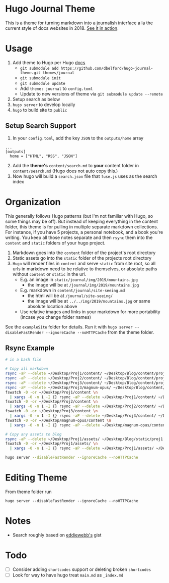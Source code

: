 # Hugo Journal Theme

This is a theme for turning markdown into a journalish interface
a la the current style of docs websites in 2018. [See it in action](https://journal.dbelford.com).

# Usage

1. Add theme to Hugo per Hugo [docs](https://gohugo.io/themes/installing-and-using-themes/)
   - `git submodule add https://github.com/dbelford/hugo-journal-theme.git themes/journal`
   - `git submodule init`
   - `git submodule update`
   - Add `theme: journal` to `config.toml`
   - Update to new versions of theme via `git submodule update --remote`
2. Setup search as below
3. `hugo server` to develop locally
4. `hugo` to build site to `public`

## Setup Search Support

1. In your `config.toml`, add the key `JSON` to the `outputs/home` array
```
...
[outputs]
  home = ["HTML", "RSS", "JSON"]
```
2. Add the **theme's** `content/search.md` to **your** content folder in `content/search.md` (Hugo does not auto copy this.)
3. Now hugo will build a `search.json` file that `fuse.js` uses as the search index


# Organization

This generally follows Hugo patterns (but I'm not familiar with Hugo, so some things may be off). But instead of keeping everything in the content folder, this theme is for pulling in multiple separate markdown collections. For
instance, if you have 5 projects, a personal notebook, and a book you're writing. You keep all those notes
separate and then `rsync` them into the `content` and `static` folders of your hugo project.

1. Markdown goes into the `content` folder of the project's root directory
2. Static assets go into the `static` folder of the projects root directory
3. `Hugo` will render files in `content` and serve `static` from site root, so all urls in markdown
   need to be relative to themselves, or absolute paths without `content` or `static` in the url.
   - E.g. an image in `static/journal/img/2019/mountains.jpg` 
     - the image will be at `/journal/img/2019/mountains.jpg` 
   - E.g. markdown in `content/journal/site-seeing.md` 
     - the html will be at `/journal/site-seeing/`
     - the image will be at `../../img/2019/mountains.jpg` or same absolute location above
   - Use relative images and links in your markdown for more portability (incase you change folder names)

See the `exampleSite` folder for details. Run it with `hugo server --disableFastRender --ignoreCache --noHTTPCache`
from the theme folder.

## Rsync Example

```bash
# in a bash file

# Copy all markdown
rsync -aP --delete ~/Desktop/Proj1/content/ ~/Desktop/Blog/content/proj1
rsync -aP --delete ~/Desktop/Proj2/content/ ~/Desktop/Blog/content/proj2
rsync -aP --delete ~/Desktop/Proj3/content/ ~/Desktop/Blog/content/proj3
rsync -aP --delete ~/Desktop/Proj3/magnum-opus/ ~/Desktop/Blog/content/magnum-opus
fswatch -0 -or ~/Desktop/Proj1/content \n
  | xargs -0 -n 1 -I {} rsync -aP --delete ~/Desktop/Proj1/content/ ~/Desktop/Blog/content/proj1 &
fswatch -0 -or ~/Desktop/Proj2/content \n
  | xargs -0 -n 1 -I {} rsync -aP --delete ~/Desktop/Proj2/content/ ~/Desktop/Blog/content/proj2 &
fswatch -0 -or ~/Desktop/Proj3/content \n
  | xargs -0 -n 1 -I {} rsync -aP --delete ~/Desktop/Proj3/content/ ~/Desktop/Blog/content/proj3 &
fswatch -0 -or ~/Desktop/magnum-opus/content \n
  | xargs -0 -n 1 -I {} rsync -aP --delete ~/Desktop/magnum-opus/content/ ~/Desktop/Blog/content/magnum-opus &

# Copy any assets to blog
rsync -aP --delete ~/Desktop/Proj1/assets/ ~/Desktop/Blog/static/proj1
fswatch -0 -or ~/Desktop/Proj1/assets/ \n
  | xargs -0 -n 1 -I {} rsync -aP --delete ~/Desktop/Proj1/assets/ ~/Desktop/Blog/static/Proj1 &

hugo server --disableFastRender --ignoreCache --noHTTPCache
```

# Editing Theme

From theme folder run

`hugo server --disableFastRender --ignoreCache --noHTTPCache`

# Notes

- Search roughly based on [eddiewebb's](https://gist.github.com/eddiewebb/735feb48f50f0ddd65ae5606a1cb41ae) gist

# Todo

- [ ] Consider adding `shortcodes` support or deleting broken `shortcodes`
- [ ] Look for way to have hugo treat `main.md` as `_index.md`
